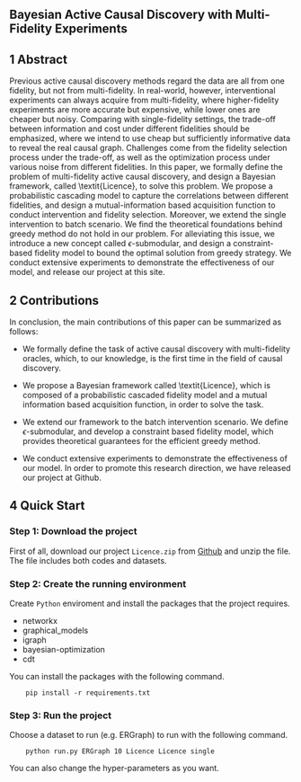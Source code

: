 ## Bayesian Active Causal Discovery with Multi-Fidelity Experiments

## 1 Abstract

Previous active causal discovery methods regard the data are all from one fidelity, but not from multi-fidelity. In real-world, however, interventional experiments can always acquire from multi-fidelity, where higher-fidelity experiments are more accurate but expensive, while lower ones are cheaper but noisy. Comparing with single-fidelity settings, the trade-off between information and cost under different fidelities should be emphasized, where we intend to use cheap but sufficiently informative data to reveal the real causal graph. Challenges come from the fidelity selection process under the trade-off, as well as the optimization process under various noise from different fidelities. In this paper, we formally define the problem of multi-fidelity active causal discovery, and design a Bayesian framework, called \textit{Licence}, to solve this problem. We propose a probabilistic cascading model to capture the correlations between different fidelities, and design a mutual-information based acquisition function to conduct intervention and fidelity selection. Moreover, we extend the single intervention to batch scenario. We find the theoretical foundations behind greedy method do not hold in our problem. For alleviating this issue, we introduce a new concept called $\epsilon$-submodular, and design a constraint-based fidelity model to bound the optimal solution from greedy strategy. We conduct extensive experiments to demonstrate the effectiveness of our model, and release our project at this site.

## 2 Contributions

In conclusion, the main contributions of this paper can be summarized as follows:

- We formally define the task of active causal discovery with multi-fidelity oracles, which, to our knowledge, is the first time in the field of causal discovery.

- We propose a Bayesian framework called \textit{Licence}, which is composed of a probabilistic cascaded fidelity model and a mutual information based acquisition function, in order to solve the task.

- We extend our framework to the batch intervention scenario. We define $\epsilon$-submodular, and develop a constraint based fidelity model, which provides theoretical guarantees for the efficient greedy method.

- We conduct extensive experiments to demonstrate the effectiveness of our model. In order to promote this research direction, we have released our project at Github.

## 4 Quick Start

### Step 1: Download the project

First of all, download our project `Licence.zip` from [Github](https://github.com/anonymous4sup/Licence/tree/main/project) and unzip the file. The file includes both codes and datasets.

### Step 2: Create the running environment

Create `Python` enviroment and install the packages that the project requires.
- networkx
- graphical_models
- igraph
- bayesian-optimization
- cdt

You can install the packages with the following command.

```
    pip install -r requirements.txt
```

### Step 3: Run the project

Choose a dataset to run (e.g. ERGraph) to run with the following command.

```
    python run.py ERGraph 10 Licence Licence single 
```

You can also change the hyper-parameters as you want.
